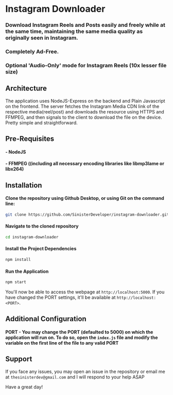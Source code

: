 # Instagram Downloader

### Download Instagram Reels and Posts easily and freely while at the same time, maintaining the same media quality as originally seen in Instagram. 
### Completely Ad-Free. 
### Optional 'Audio-Only' mode for Instagram Reels (10x lesser file size)

## Architecture

The application uses NodeJS-Express on the backend and Plain Javascript on the frontend. The server fetches the Instagram Media CDN link of the respective media(reel/post) and downloads the resource using HTTPS and FFMPEG, and then signals to the client to download the file on the device. Pretty simple and straightforward.

## Pre-Requisites

#### - NodeJS

#### - FFMPEG ((including all necessary encoding libraries like libmp3lame or libx264)

## Installation

#### Clone the repository using Github Desktop, or using Git on the command line:

```bash
git clone https://github.com/SinisterDeveloper/instagram-downloader.git
```

#### Navigate to the cloned repository

```bash
cd instagram-downloader
```

#### Install the Project Dependencies

```bash
npm install
```

#### Run the Application

```bash
npm start
```

You'll now be able to access the webpage at `http://localhost:5000`. If you have changed the PORT settings, it'll be available at `http://localhost:<PORT>`.


## Additional Configuration

#### PORT - You may change the PORT (defaulted to 5000) on which the application will run on. To do so, open the `index.js` file and modify the variable on the first line of the file to any valid PORT

## Support

If you face any issues, you may open an issue in the repository or email me at `thesinisterdev@gmail.com` and I will respond to your help ASAP

Have a great day!

